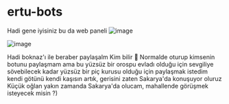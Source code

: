 # ertu-bots
Hadi gene iyisiniz bu da web paneli 
![image](https://github.com/user-attachments/assets/2b0bfeb4-5fb0-40c3-80b7-1866a27708ac)


![image](https://github.com/user-attachments/assets/b4223bc8-55bc-48d8-94da-9526e9f9f7a0)

Hadi boknaz'ı ile beraber paylaşalm Kim bilir 🤷
Normalde oturup kimsenin botunu paylaşmam ama bu yüzsüz bir orospu evladı olduğu için sevgiliye sövebilecek kadar yüzsüz bir piç kurusu olduğu için paylaşmak istedim kendi götünü kendi kaşısın artık, gerisini zaten Sakarya'da konuşuyor oluruz
Küçük oğlan yakın zamanda Sakarya'da olucam, mahallende görüşmek isteyecek misin ?)
